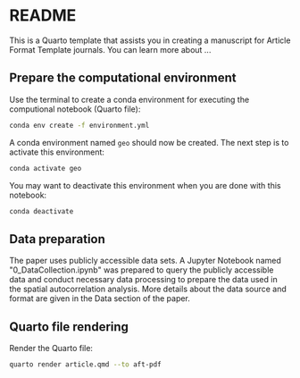 # README

This is a Quarto template that assists you in creating a manuscript for Article Format Template journals. You can learn more about ...


## Prepare the computational environment

Use the terminal to create a conda environment for executing the computional notebook (Quarto file):

```bash
conda env create -f environment.yml
```

A conda environment named `geo` should now be created. The next step is to activate this environment:

```bash
conda activate geo
```

You may want to deactivate this environment when you are done with this notebook:

```bash
conda deactivate
```

## Data preparation

The paper uses publicly accessible data sets. A Jupyter Notebook named "0_DataCollection.ipynb" was prepared to query the publicly accessible data and conduct necessary data processing to prepare the data used in the spatial autocorrelation analysis. More details about the data source and format are given in the Data section of the paper.

## Quarto file rendering

Render the Quarto file:

```bash
quarto render article.qmd --to aft-pdf
```
